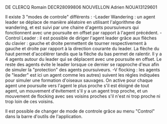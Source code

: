 DE CLERCQ Romain DECR28099806
NOUVELLON Adrien NOUA13129601


Il existe 3 "modes de controle" différents : 
-Leader Wandering : un agent leader se déplace de manière aléatoire en utilisant l'algorithme de wandering, et est suivi par une chaine d'agents poursuiveurs qui fonctionnent avec une poursuite en offset par rapport à l'agent précédent.
-Control Leader : il est possible de diriger l'agent leader grâce aux flèches du clavier : gauche et droite permettent de tourner respectivement à gauche et droite par rapport à la direction courante du leader. La flèche du haut permet d'accélérer tandis que la flèche du bas permet de ralentir. Il y a 4 agents autour du leader qui se déplacent avec une poursuite en offset. Le reste des agents évite le leader lorsque ce dernier se rapproche d'eux afin de simuler la "protection" des agents poursuiveurs.
-V flocking : les agents (le "leader" est ici un agent comme les autres) suivent les règles indiquées pour simuler une formation d'oiseaux sauvages. On active pour chaque agent une poursuite vers l'agent le plus proche s'il est éloigné de tout agent, un mouvement d'évitement s'il y a un agent trop proche, et un mouvement de flocking avec ses voisins proches s'il n'est ni trop proche ni trop loin de ces voisins.

Il est possible de changer de mode de controle grâce au menu "Control" dans la barre d'outils de l'application.
